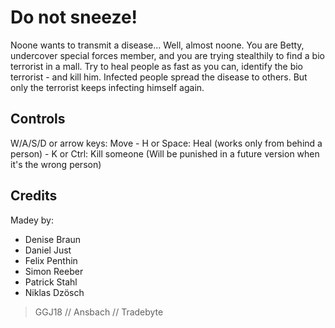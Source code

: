 # Do not sneeze! 
Noone wants to transmit a disease... Well, almost noone. 
You are Betty, undercover special forces member, and you are trying stealthily to find a bio terrorist in a mall. 
Try to heal people as fast as you can, identify the bio terrorist - and kill him. Infected people spread the disease to others. But only the terrorist keeps infecting himself again. 

## Controls
W/A/S/D or arrow keys: Move - H or Space: Heal (works only from behind a person) - K or Ctrl: Kill someone (Will be punished in a future version when it's the wrong person) 

## Credits

Madey by:

- Denise Braun
- Daniel Just
- Felix Penthin
- Simon Reeber
- Patrick Stahl
- Niklas Dzösch

> GGJ18 // Ansbach // Tradebyte
